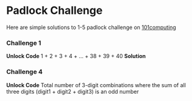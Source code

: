 # Padlock Challenge
Here are simple solutions to 1-5 padlock challenge on [101computing](https://www.101computing.net/)

### Challenge 1
**Unlock Code**  1 + 2 + 3 + 4 + … + 38 + 39 + 40
**Solution**


### Challenge 4
**Unlock Code** Total number of 3-digit combinations where the sum of all three digits (digit1 + digit2 + digit3) is an odd number
